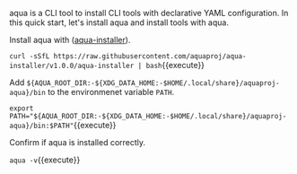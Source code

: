 aqua is a CLI tool to install CLI tools with declarative YAML configuration.
In this quick start, let's install aqua and install tools with aqua.

Install aqua with ([aqua-installer](https://github.com/aquaproj/aqua-installer)).

`curl -sSfL https://raw.githubusercontent.com/aquaproj/aqua-installer/v1.0.0/aqua-installer | bash`{{execute}}

Add `${AQUA_ROOT_DIR:-${XDG_DATA_HOME:-$HOME/.local/share}/aquaproj-aqua}/bin` to the environmenet variable `PATH`.

`export PATH="${AQUA_ROOT_DIR:-${XDG_DATA_HOME:-$HOME/.local/share}/aquaproj-aqua}/bin:$PATH"`{{execute}}

Confirm if aqua is installed correctly.

`aqua -v`{{execute}}
